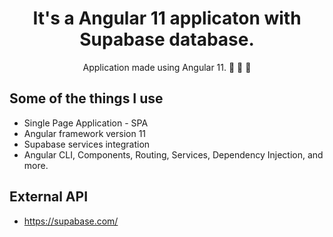 <h1 align='center'>
  It's a Angular 11 applicaton with Supabase database.
</h1>

<p align='center'>
  Application made using Angular 11. 🚀 🚀 🚀
</p>

## Some of the things I use
 - Single Page Application - SPA
 - Angular framework version 11
 - Supabase services integration
 - Angular CLI, Components, Routing, Services, Dependency Injection, and more.
 
## External API
 - https://supabase.com/
